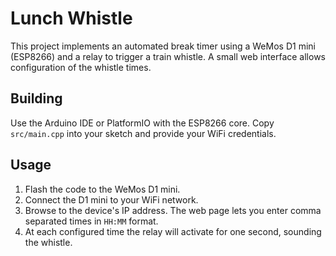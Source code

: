 # Lunch Whistle

This project implements an automated break timer using a WeMos D1 mini (ESP8266) and a relay to trigger a train whistle. A small web interface allows configuration of the whistle times.

## Building
Use the Arduino IDE or PlatformIO with the ESP8266 core. Copy `src/main.cpp` into your sketch and provide your WiFi credentials.

## Usage
1. Flash the code to the WeMos D1 mini.
2. Connect the D1 mini to your WiFi network.
3. Browse to the device's IP address. The web page lets you enter comma separated times in `HH:MM` format.
4. At each configured time the relay will activate for one second, sounding the whistle.
